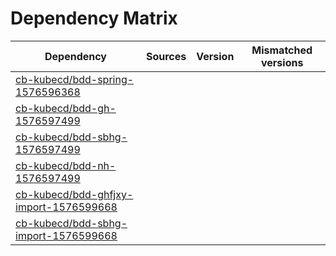 # Dependency Matrix

Dependency | Sources | Version | Mismatched versions
---------- | ------- | ------- | -------------------
[cb-kubecd/bdd-spring-1576596368](https://github.com/cb-kubecd/bdd-spring-1576596368.git) |  | []() | 
[cb-kubecd/bdd-gh-1576597499](https://github.com/cb-kubecd/bdd-gh-1576597499.git) |  | []() | 
[cb-kubecd/bdd-sbhg-1576597499](https://github.com/cb-kubecd/bdd-sbhg-1576597499.git) |  | []() | 
[cb-kubecd/bdd-nh-1576597499](https://github.com/cb-kubecd/bdd-nh-1576597499.git) |  | []() | 
[cb-kubecd/bdd-ghfjxy-import-1576599668](https://github.com/cb-kubecd/bdd-ghfjxy-import-1576599668.git) |  | []() | 
[cb-kubecd/bdd-sbhg-import-1576599668](https://github.com/cb-kubecd/bdd-sbhg-import-1576599668.git) |  | []() | 
